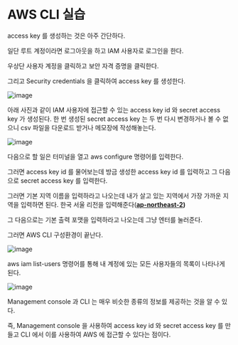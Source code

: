 # AWS CLI 실습

access key 를 생성하는 것은 아주 간단하다.

일단 루트 계정이라면 로그아웃을 하고 IAM 사용자로 로그인을 한다.

우상단 사용자 계정을 클릭하고 보안 자격 증명을 클릭한다.

그리고 Security credentials 을 클릭하여 access key 를 생성한다.

![image](https://user-images.githubusercontent.com/67403886/155995718-98757c36-75dd-40a3-a166-61b3b2c9fbba.png)


아래 사진과 같이 IAM 사용자에 접근할 수 있는 access key id 와 secret access key 가 생성된다. 한 번 생성된 secret access key 는 두 번 다시 변경하거나 볼 수 없으니 csv 파일을 다운로드 받거나 메모장에 작성해놓는다.

![image](https://user-images.githubusercontent.com/67403886/155995729-69dfe411-f9f9-4a78-9e74-38c22c65fe6f.png)


다음으로 할 일은 터미널을 열고 aws configure 명령어를 입력한다.

그러면 access key id 를 물어보는데 방금 생성한 access key id 를 입력하고 그 다음으로 secret access key 를 입력한다.

그러면 기본 지역 이름을 입력하라고 나오는데 내가 살고 있는 지역에서 가장 가까운 지역을 입력하면 된다. 한국 서울 리전을 입력해준다(**[ap-northeast-2](https://ap-northeast-2.console.aws.amazon.com/console/home?region=ap-northeast-2))**

그 다음으로는 기본 출력 포맷을 입력하라고 나오는데 그냥 엔터를 눌러준다. 

그러면 AWS CLI 구성환경이 끝난다.

![image](https://user-images.githubusercontent.com/67403886/155995749-97636edf-e74d-4227-b5bf-e15c0bbac52c.png)


aws iam list-users 명령어를 통해 내 계정에 있는 모든 사용자들의 목록이 나타나게 된다.

![image](https://user-images.githubusercontent.com/67403886/155995786-9e1960d1-219e-43a2-944a-dcc8d66ab0c3.png)

Management console 과 CLI 는 매우 비슷한 종류의 정보를 제공하는 것을 알 수 있다.

즉, Management console 을 사용하여 access key id 와 secret access key 를 만들고 CLI 에서 이를 사용하여 AWS 에 접근할 수 있다는 점이다.

